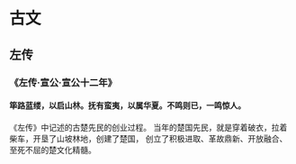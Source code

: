 # 古文


## 左传
### 《左传·宣公·宣公十二年》
#### 筚路蓝缕，以启山林。抚有蛮夷，以属华夏。不鸣则已，一鸣惊人。
《左传》中记述的古楚先民的创业过程。
当年的楚国先民，就是穿着破衣，拉着柴车，开垦了山坡林地，创建了楚国，
创立了积极进取、革故鼎新、开放融合、至死不屈的楚文化精髓。


